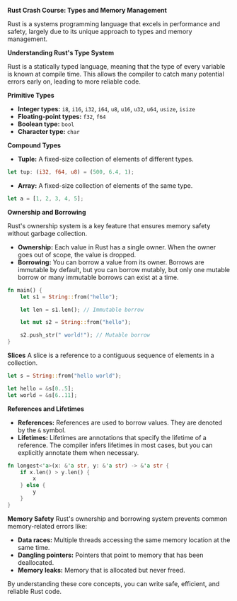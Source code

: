 **Rust Crash Course: Types and Memory Management**

Rust is a systems programming language that excels in performance and safety, largely due to its unique approach to types and memory management. 

**Understanding Rust's Type System**

Rust is a statically typed language, meaning that the type of every variable is known at compile time. This allows the compiler to catch many potential errors early on, leading to more reliable code.

**Primitive Types**
* **Integer types:** `i8`, `i16`, `i32`, `i64`, `u8`, `u16`, `u32`, `u64`, `usize`, `isize`
* **Floating-point types:** `f32`, `f64`
* **Boolean type:** `bool`
* **Character type:** `char`

**Compound Types**
* **Tuple:** A fixed-size collection of elements of different types.
```rust
let tup: (i32, f64, u8) = (500, 6.4, 1);
```
* **Array:** A fixed-size collection of elements of the same type.
```rust
let a = [1, 2, 3, 4, 5];
```

**Ownership and Borrowing**

Rust's ownership system is a key feature that ensures memory safety without garbage collection.

* **Ownership:** Each value in Rust has a single owner. When the owner goes out of scope, the value is dropped.
* **Borrowing:** You can borrow a value from its owner. Borrows are immutable by default, but you can borrow mutably, but only one mutable borrow or many immutable borrows can exist at a time.

```rust
fn main() {
    let s1 = String::from("hello");

    let len = s1.len(); // Immutable borrow

    let mut s2 = String::from("hello");

    s2.push_str(" world!"); // Mutable borrow
}
```

**Slices**
A slice is a reference to a contiguous sequence of elements in a collection.
```rust
let s = String::from("hello world");

let hello = &s[0..5];
let world = &s[6..11];
```

**References and Lifetimes**
* **References:** References are used to borrow values. They are denoted by the `&` symbol.
* **Lifetimes:** Lifetimes are annotations that specify the lifetime of a reference. The compiler infers lifetimes in most cases, but you can explicitly annotate them when necessary.

```rust
fn longest<'a>(x: &'a str, y: &'a str) -> &'a str {
    if x.len() > y.len() {
        x
    } else {
        y
    }
}
```

**Memory Safety**
Rust's ownership and borrowing system prevents common memory-related errors like:
* **Data races:** Multiple threads accessing the same memory location at the same time.
* **Dangling pointers:** Pointers that point to memory that has been deallocated.
* **Memory leaks:** Memory that is allocated but never freed.

By understanding these core concepts, you can write safe, efficient, and reliable Rust code.
